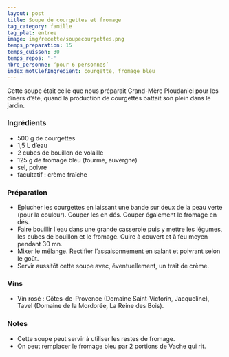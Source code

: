 ```yaml
---
layout: post
title: Soupe de courgettes et fromage
tag_category: famille
tag_plat: entree
image: img/recette/soupecourgettes.png
temps_preparation: 15
temps_cuisson: 30
temps_repos: '-'
nbre_personne: ‘pour 6 personnes’
index_motClefIngredient: courgette, fromage bleu
---
```

Cette soupe était celle que nous préparait Grand-Mère Ploudaniel pour les dîners d’été, quand la production de courgettes battait son plein dans le jardin.

### Ingrédients
* 500 g de courgettes
* 1,5 L d’eau
* 2 cubes de bouillon de volaille
* 125 g de fromage bleu (fourme, auvergne)  
* sel, poivre
* facultatif : crème fraîche

### Préparation
* Eplucher les courgettes en laissant une bande sur deux de la peau verte (pour la couleur). Couper les en dés. Couper également le fromage en dés.
* Faire bouillir l'eau dans une grande casserole puis y mettre les légumes, les cubes de bouillon et le fromage. Cuire à couvert et à feu moyen pendant 30 mn.
* Mixer le mélange. Rectifier l’assaisonnement en salant et poivrant selon le goût.
* Servir aussitôt cette soupe avec, éventuellement, un trait de crème.

### Vins
* Vin rosé : Côtes-de-Provence (Domaine Saint-Victorin, Jacqueline), Tavel (Domaine de la Mordorée, La Reine des Bois).

### Notes
* Cette soupe peut servir à utiliser les restes de fromage.
* On peut remplacer le fromage bleu par 2 portions de Vache qui rit.
